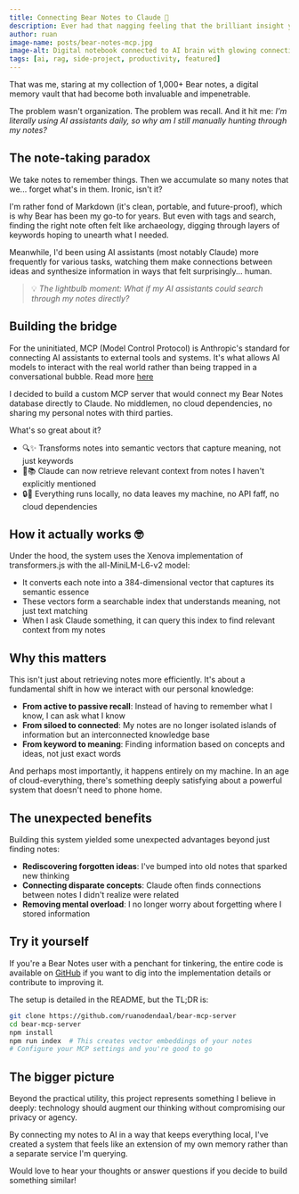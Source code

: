 ```yaml
---
title: Connecting Bear Notes to Claude 🧠
description: Ever had that nagging feeling that the brilliant insight you need is buried somewhere in your notes, but you can't quite remember where?
author: ruan
image-name: posts/bear-notes-mcp.jpg
image-alt: Digital notebook connected to AI brain with glowing connections
tags: [ai, rag, side-project, productivity, featured]
---
```


That was me, staring at my collection of 1,000+ Bear notes, a digital memory vault that had become both invaluable and impenetrable.

The problem wasn't organization. The problem was recall. And it hit me: *I'm literally using AI assistants daily, so why am I still manually hunting through my notes?*

## The note-taking paradox

We take notes to remember things. Then we accumulate so many notes that we... forget what's in them. Ironic, isn't it?

I'm rather fond of Markdown (it's clean, portable, and future-proof), which is why Bear has been my go-to for years. But even with tags and search, finding the right note often felt like archaeology, digging through layers of keywords hoping to unearth what I needed.

Meanwhile, I'd been using AI assistants (most notably Claude) more frequently for various tasks, watching them make connections between ideas and synthesize information in ways that felt surprisingly... human.

> 💡 *The lightbulb moment: What if my AI assistants could search through my notes directly?*

## Building the bridge

For the uninitiated, MCP (Model Control Protocol) is Anthropic's standard for connecting AI assistants to external tools and systems. It's what allows AI models to interact with the real world rather than being trapped in a conversational bubble. Read more [here](https://www.anthropic.com/news/model-context-protocol)

I decided to build a custom MCP server that would connect my Bear Notes database directly to Claude. No middlemen, no cloud dependencies, no sharing my personal notes with third parties.

What's so great about it?

- 🔍✨ Transforms notes into semantic vectors that capture meaning, not just keywords
- 🤖📚 Claude can now retrieve relevant context from notes I haven't explicitly mentioned 
- 🔒🎉 Everything runs locally, no data leaves my machine, no API faff, no cloud dependencies 

## How it actually works 🤓

Under the hood, the system uses the Xenova implementation of transformers.js with the all-MiniLM-L6-v2 model:

- It converts each note into a 384-dimensional vector that captures its semantic essence
- These vectors form a searchable index that understands meaning, not just text matching
- When I ask Claude something, it can query this index to find relevant context from my notes

## Why this matters

This isn't just about retrieving notes more efficiently. It's about a fundamental shift in how we interact with our personal knowledge:

- **From active to passive recall**: Instead of having to remember what I know, I can ask what I know
- **From siloed to connected**: My notes are no longer isolated islands of information but an interconnected knowledge base
- **From keyword to meaning**: Finding information based on concepts and ideas, not just exact words

And perhaps most importantly, it happens entirely on my machine. In an age of cloud-everything, there's something deeply satisfying about a powerful system that doesn't need to phone home.

## The unexpected benefits

Building this system yielded some unexpected advantages beyond just finding notes:

- **Rediscovering forgotten ideas**: I've bumped into old notes that sparked new thinking
- **Connecting disparate concepts**: Claude often finds connections between notes I didn't realize were related
- **Removing mental overload**: I no longer worry about forgetting where I stored information

## Try it yourself

If you're a Bear Notes user with a penchant for tinkering, the entire code is available on [GitHub](https://github.com/ruanodendaal/bear-mcp-server) if you want to dig into the implementation details or contribute to improving it.

The setup is detailed in the README, but the TL;DR is:

```bash
git clone https://github.com/ruanodendaal/bear-mcp-server
cd bear-mcp-server
npm install
npm run index  # This creates vector embeddings of your notes
# Configure your MCP settings and you're good to go
```

## The bigger picture

Beyond the practical utility, this project represents something I believe in deeply: technology should augment our thinking without compromising our privacy or agency.

By connecting my notes to AI in a way that keeps everything local, I've created a system that feels like an extension of my own memory rather than a separate service I'm querying.

Would love to hear your thoughts or answer questions if you decide to build something similar!